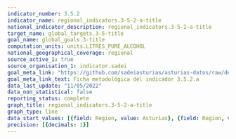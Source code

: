 ```yaml
---
indicator_number: 3.5.2
indicator_name: regional_indicators.3-5-2-a-title
national_indicator_description: regional_indicators.3-5-2-a-title
target_name: global_targets.3-5-title
goal_name: global_goals.3-title
computation_units: units.LITRES_PURE_ALCOHOL
national_geographical_coverage: regional
source_active_1: true
source_organisation_1: indicator.sadei
goal_meta_link: "https://github.com/sadeiasturias/asturias-datos/raw/develop/descargas/metodologia/3.5.2.a.pdf"
goal_meta_link_text: Ficha metodológica del indicador 3.5.2.a
data_last_update: "11/05/2022"
data_non_statistical: false
reporting_status: complete
graph_title: regional_indicators.3-5-2-a-title
graph_type: line
data_start_values: [{field: Region, value: Asturias}, {field: Region, value: España}]
precision: [{decimals: 1}]
---
```

